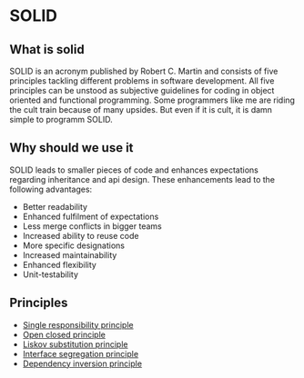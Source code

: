 # SOLID

## What is solid

SOLID is an acronym published by Robert C. Martin and consists of five principles tackling different problems in software development. All five principles can be unstood as subjective guidelines for coding in object oriented and functional programming.
Some programmers like me are riding the cult train because of many upsides. But even if it is cult, it is damn simple to programm SOLID.

## Why should we use it

SOLID leads to smaller pieces of code and enhances expectations regarding inheritance and api design. These enhancements lead to the following advantages:

- Better readability
- Enhanced fulfilment of expectations
- Less merge conflicts in bigger teams
- Increased ability to reuse code
- More specific designations
- Increased maintainability
- Enhanced flexibility
- Unit-testability

## Principles

- [Single responsibility principle](single_responsibility_principle.md)
- [Open closed principle](open_closed_principle.md)
- [Liskov substitution principle](liskov_substitution_principle.md)
- [Interface segregation principle](interface_segregation_principle.md)
- [Dependency inversion principle](dependency_inversion_principle.md)
